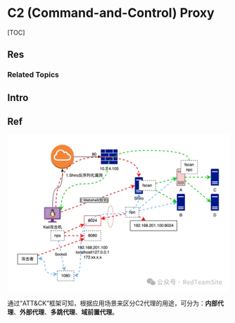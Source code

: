 # C2 (Command-and-Control) Proxy

[TOC]



## Res
### Related Topics



## Intro



## Ref
[👍 代理(ATT&CK篇)]:https://mp.weixin.qq.com/s/y3ScfXEs9lHW_glgX2LDkw

![](../../../../../Assets/Pics/Pasted%20image%2020240523155149.png)

通过“ATT&CK”框架可知，根据应用场景来区分C2代理的用途，可分为：**内部代理**、**外部代理**、**多跳代理**、**域前置代理**。
